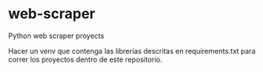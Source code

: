 # web-scraper
Python web scraper proyects


Hacer un venv que contenga las librerías descritas en requirements.txt para correr los proyectos dentro de este repositorio.
